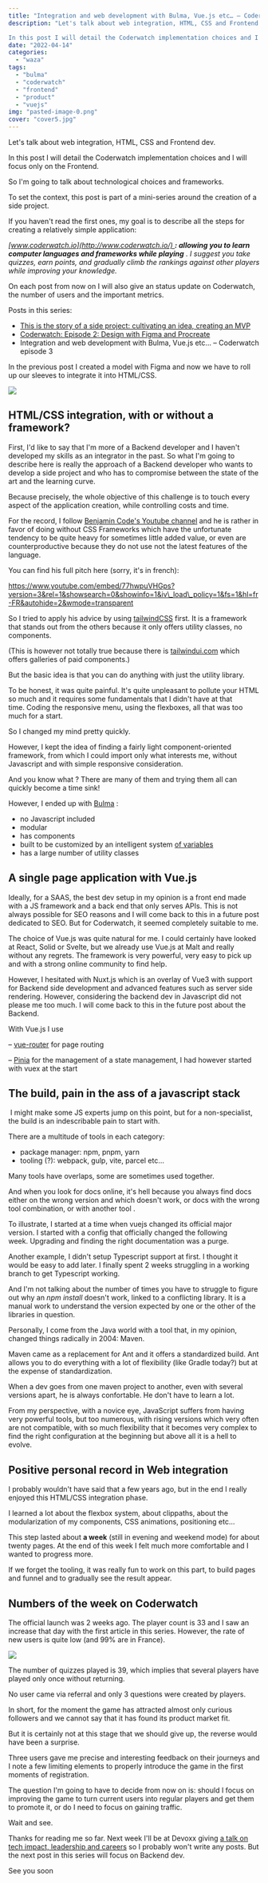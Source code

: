 ```yaml
---
title: "Integration and web development with Bulma, Vue.js etc… – Coderwatch episode 3"
description: "Let's talk about web integration, HTML, CSS and Frontend dev. 

In this post I will detail the Coderwatch implementation choices and I will focus only..."
date: "2022-04-14"
categories: 
  - "waza"
tags: 
  - "bulma"
  - "coderwatch"
  - "frontend"
  - "product"
  - "vuejs"
img: "pasted-image-0.png"
cover: "cover5.jpg"
---
```


Let's talk about web integration, HTML, CSS and Frontend dev. 

In this post I will detail the Coderwatch implementation choices and I will focus only on the Frontend. 

So I'm going to talk about technological choices and frameworks. 

To set the context, this post is part of a mini-series around the creation of a side project. 

If you haven't read the first ones, my goal is to describe all the steps for creating a relatively simple application:

_[www.coderwatch.io](http://www.coderwatch.io/) **: allowing you to learn computer languages ​​and frameworks while playing** . I suggest you take quizzes, earn points, and gradually climb the rankings against other players while improving your knowledge._

On each post from now on I will also give an status update on Coderwatch, the number of users and the important metrics. 

Posts in this series:

- [This is the story of a side project: cultivating an idea, creating an MVP](https://eventuallycoding.com/2022/04/04/this-is-the-story-of-a-side-project/)
- [Coderwatch: Episode 2: Design with Figma and Procreate](https://eventuallycoding.com/2022/04/08/coderwatch-episode-2-design-with-figma-and-procreate/)
- Integration and web development with Bulma, Vue.js etc… – Coderwatch episode 3

In the previous post I created a model with Figma and now we have to roll up our sleeves to integrate it into HTML/CSS. 

[![](/images/pasted-image-0.png)](https://translate.google.com/website?sl=fr&tl=en&hl=fr&client=webapp&u=https://i0.wp.com/eventuallycoding.com/wp-content/uploads/2022/04/pasted-image-0.png?ssl%3D1)

## HTML/CSS integration, with or without a framework?

First, I'd like to say that I'm more of a Backend developer and I haven't developed my skills as an integrator in the past. So what I'm going to describe here is really the approach of a Backend developer who wants to develop a side project and who has to compromise between the state of the art and the learning curve.

Because precisely, the whole objective of this challenge is to touch every aspect of the application creation, while controlling costs and time. 

For the record, I follow [Benjamin Code's Youtube channel](https://www.youtube.com/c/BenjaminCode?app=desktop) and he is rather in favor of doing without CSS Frameworks which have the unfortunate tendency to be quite heavy for sometimes little added value, or even are counterproductive because they do not use not the latest features of the language. 

You can find his full pitch here (sorry, it's in french): 

https://www.youtube.com/embed/77hwpuVHGps?version=3&rel=1&showsearch=0&showinfo=1&iv\_load\_policy=1&fs=1&hl=fr-FR&autohide=2&wmode=transparent

So I tried to apply his advice by using [tailwindCSS](https://tailwindcss.com/) first. It is a framework that stands out from the others because it only offers utility classes, no components. 

(This is however not totally true because there is [tailwindui.com](http://tailwindui.com) which offers galleries of paid components.) 

But the basic idea is that you can do anything with just the utility library.

To be honest, it was quite painful. It's quite unpleasant to pollute your HTML so much and it requires some fundamentals that I didn't have at that time. Coding the responsive menu, using the flexboxes, all that was too much for a start. 

So I changed my mind pretty quickly.

However, I kept the idea of ​​finding a fairly light component-oriented framework, from which I could import only what interests me, without Javascript and with simple responsive consideration.

And you know what ? There are many of them and trying them all can quickly become a time sink!

However, I ended up with [Bulma](https://bulma.io/) :

- no Javascript included
- modular
- has components
- built to be customized by an intelligent system [of variables](https://bulma.io/documentation/customize/variables/)
- has a large number of utility classes

## A single page application with Vue.js

Ideally, for a SAAS, the best dev setup in my opinion is a front end made with a JS framework and a back end that only serves APIs. This is not always possible for SEO reasons and I will come back to this in a future post dedicated to SEO. But for Coderwatch, it seemed completely suitable to me.

The choice of Vue.js was quite natural for me. I could certainly have looked at React, Solid or Svelte, but we already use Vue.js at Malt and really without any regrets. The framework is very powerful, very easy to pick up and with a strong online community to find help.

However, I hesitated with Nuxt.js which is an overlay of Vue3 with support for Backend side development and advanced features such as server side rendering. However, considering the backend dev in Javascript did not please me too much. I will come back to this in the future post about the Backend.

With Vue.js I use

– [vue-router](https://router.vuejs.org/) for page routing

– [Pinia](https://pinia.vuejs.org/) for the management of a state management, I had however started with vuex at the start

## The build, pain in the ass of a javascript stack

 I might make some JS experts jump on this point, but for a non-specialist, the build is an indescribable pain to start with.

There are a multitude of tools in each category:

- package manager: npm, pnpm, yarn
- tooling (?): webpack, gulp, vite, parcel etc…

Many tools have overlaps, some are sometimes used together. 

And when you look for docs online, it's hell because you always find docs either on the wrong version and which doesn't work, or docs with the wrong tool combination, or with another tool . 

To illustrate, I started at a time when vuejs changed its official major version. I started with a config that officially changed the following week. Upgrading and finding the right documentation was a purge.

Another example, I didn't setup Typescript support at first. I thought it would be easy to add later. I finally spent 2 weeks struggling in a working branch to get Typescript working.

And I'm not talking about the number of times you have to struggle to figure out why an _npm install_ doesn't work, linked to a conflicting library. It is a manual work to understand the version expected by one or the other of the libraries in question.

Personally, I come from the Java world with a tool that, in my opinion, changed things radically in 2004: Maven.

Maven came as a replacement for Ant and it offers a standardized build. Ant allows you to do everything with a lot of flexibility (like Gradle today?) but at the expense of standardization.

When a dev goes from one maven project to another, even with several versions apart, he is always confortable. He don't have to learn a lot. 

From my perspective, with a novice eye, JavaScript suffers from having very powerful tools, but too numerous, with rising versions which very often are not compatible, with so much flexibility that it becomes very complex to find the right configuration at the beginning but above all it is a hell to evolve.

## Positive personal record in Web integration

I probably wouldn't have said that a few years ago, but in the end I really enjoyed this HTML/CSS integration phase.

I learned a lot about the flexbox system, about clippaths, about the modularization of my components, CSS animations, positioning etc… 

This step lasted about **a week** (still in evening and weekend mode) for about twenty pages. At the end of this week I felt much more comfortable and I wanted to progress more. 

If we forget the tooling, it was really fun to work on this part, to build pages and funnel and to gradually see the result appear.

## Numbers of the week on Coderwatch

The official launch was 2 weeks ago. The player count is 33 and I saw an increase that day with the first article in this series. However, the rate of new users is quite low (and 99% are in France).

[![](/images/pasted-image-0-8.png)](https://translate.google.com/website?sl=fr&tl=en&hl=fr&client=webapp&u=https://i0.wp.com/eventuallycoding.com/wp-content/uploads/2022/04/pasted-image-0-8.png?ssl%3D1)

The number of quizzes played is 39, which implies that several players have played only once without returning. 

No user came via referral and only 3 questions were created by players.

In short, for the moment the game has attracted almost only curious followers and we cannot say that it has found its product market fit. 

But it is certainly not at this stage that we should give up, the reverse would have been a surprise. 

Three users gave me precise and interesting feedback on their journeys and I note a few limiting elements to properly introduce the game in the first moments of registration. 

The question I'm going to have to decide from now on is: should I focus on improving the game to turn current users into regular players and get them to promote it, or do I need to focus on gaining traffic. 

Wait and see.

Thanks for reading me so far. Next week I'll be at Devoxx giving [a talk on tech impact, leadership and careers](https://cfp.devoxx.fr/2022/talk/TBG-5289/Developp(eur%7Ceuse)_Senior_avec_6_ans_d%E2%80%99experience,_et_apres_%3F) so I probably won't write any posts. But the next post in this series will focus on Backend dev.

See you soon
